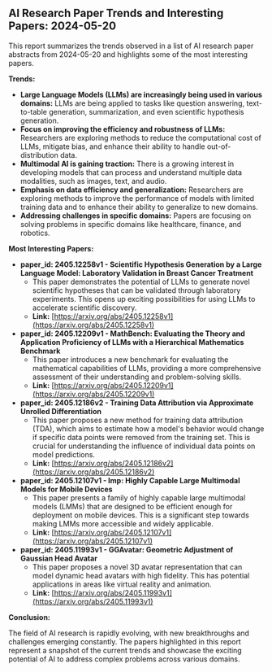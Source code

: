 ## AI Research Paper Trends and Interesting Papers: 2024-05-20

This report summarizes the trends observed in a list of AI research paper abstracts from 2024-05-20 and highlights some of the most interesting papers.

**Trends:**

* **Large Language Models (LLMs) are increasingly being used in various domains:** LLMs are being applied to tasks like question answering, text-to-table generation, summarization, and even scientific hypothesis generation. 
* **Focus on improving the efficiency and robustness of LLMs:** Researchers are exploring methods to reduce the computational cost of LLMs, mitigate bias, and enhance their ability to handle out-of-distribution data.
* **Multimodal AI is gaining traction:**  There is a growing interest in developing models that can process and understand multiple data modalities, such as images, text, and audio.
* **Emphasis on data efficiency and generalization:** Researchers are exploring methods to improve the performance of models with limited training data and to enhance their ability to generalize to new domains.
* **Addressing challenges in specific domains:** Papers are focusing on solving problems in specific domains like healthcare, finance, and robotics.

**Most Interesting Papers:**

* **paper_id: 2405.12258v1 - Scientific Hypothesis Generation by a Large Language Model: Laboratory Validation in Breast Cancer Treatment**
    * This paper demonstrates the potential of LLMs to generate novel scientific hypotheses that can be validated through laboratory experiments. This opens up exciting possibilities for using LLMs to accelerate scientific discovery.
    * **Link:** [https://arxiv.org/abs/2405.12258v1](https://arxiv.org/abs/2405.12258v1)
* **paper_id: 2405.12209v1 - MathBench: Evaluating the Theory and Application Proficiency of LLMs with a Hierarchical Mathematics Benchmark**
    * This paper introduces a new benchmark for evaluating the mathematical capabilities of LLMs, providing a more comprehensive assessment of their understanding and problem-solving skills.
    * **Link:** [https://arxiv.org/abs/2405.12209v1](https://arxiv.org/abs/2405.12209v1)
* **paper_id: 2405.12186v2 - Training Data Attribution via Approximate Unrolled Differentiation**
    * This paper proposes a new method for training data attribution (TDA), which aims to estimate how a model's behavior would change if specific data points were removed from the training set. This is crucial for understanding the influence of individual data points on model predictions.
    * **Link:** [https://arxiv.org/abs/2405.12186v2](https://arxiv.org/abs/2405.12186v2)
* **paper_id: 2405.12107v1 - Imp: Highly Capable Large Multimodal Models for Mobile Devices**
    * This paper presents a family of highly capable large multimodal models (LMMs) that are designed to be efficient enough for deployment on mobile devices. This is a significant step towards making LMMs more accessible and widely applicable.
    * **Link:** [https://arxiv.org/abs/2405.12107v1](https://arxiv.org/abs/2405.12107v1)
* **paper_id: 2405.11993v1 - GGAvatar: Geometric Adjustment of Gaussian Head Avatar**
    * This paper proposes a novel 3D avatar representation that can model dynamic head avatars with high fidelity. This has potential applications in areas like virtual reality and animation.
    * **Link:** [https://arxiv.org/abs/2405.11993v1](https://arxiv.org/abs/2405.11993v1)

**Conclusion:**

The field of AI research is rapidly evolving, with new breakthroughs and challenges emerging constantly. The papers highlighted in this report represent a snapshot of the current trends and showcase the exciting potential of AI to address complex problems across various domains. 
